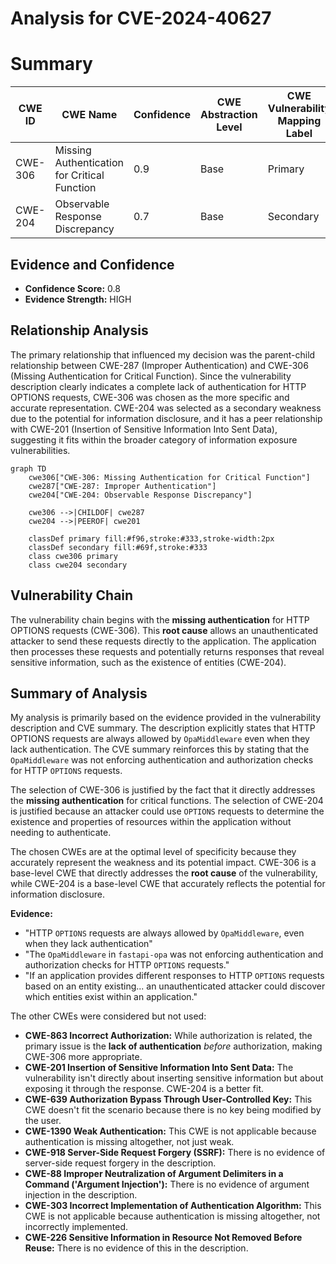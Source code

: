 # Analysis for CVE-2024-40627

# Summary
| CWE ID | CWE Name | Confidence | CWE Abstraction Level | CWE Vulnerability Mapping Label | CWE-Vulnerability Mapping Notes |
|---|---|---|---|---|---|
| CWE-306 | Missing Authentication for Critical Function | 0.9 | Base | Primary | Allowed |
| CWE-204 | Observable Response Discrepancy | 0.7 | Base | Secondary | Allowed |

## Evidence and Confidence

*   **Confidence Score:** 0.8
*   **Evidence Strength:** HIGH

## Relationship Analysis
The primary relationship that influenced my decision was the parent-child relationship between CWE-287 (Improper Authentication) and CWE-306 (Missing Authentication for Critical Function). Since the vulnerability description clearly indicates a complete lack of authentication for HTTP OPTIONS requests, CWE-306 was chosen as the more specific and accurate representation. CWE-204 was selected as a secondary weakness due to the potential for information disclosure, and it has a peer relationship with CWE-201 (Insertion of Sensitive Information Into Sent Data), suggesting it fits within the broader category of information exposure vulnerabilities.

```mermaid
graph TD
    cwe306["CWE-306: Missing Authentication for Critical Function"]
    cwe287["CWE-287: Improper Authentication"]
    cwe204["CWE-204: Observable Response Discrepancy"]

    cwe306 -->|CHILDOF| cwe287
    cwe204 -->|PEEROF| cwe201

    classDef primary fill:#f96,stroke:#333,stroke-width:2px
    classDef secondary fill:#69f,stroke:#333
    class cwe306 primary
    class cwe204 secondary
```

## Vulnerability Chain
The vulnerability chain begins with the **missing authentication** for HTTP OPTIONS requests (CWE-306). This **root cause** allows an unauthenticated attacker to send these requests directly to the application. The application then processes these requests and potentially returns responses that reveal sensitive information, such as the existence of entities (CWE-204).

## Summary of Analysis
My analysis is primarily based on the evidence provided in the vulnerability description and CVE summary. The description explicitly states that HTTP OPTIONS requests are always allowed by `OpaMiddleware` even when they lack authentication. The CVE summary reinforces this by stating that the `OpaMiddleware` was not enforcing authentication and authorization checks for HTTP `OPTIONS` requests.

The selection of CWE-306 is justified by the fact that it directly addresses the **missing authentication** for critical functions. The selection of CWE-204 is justified because an attacker could use `OPTIONS` requests to determine the existence and properties of resources within the application without needing to authenticate.

The chosen CWEs are at the optimal level of specificity because they accurately represent the weakness and its potential impact. CWE-306 is a base-level CWE that directly addresses the **root cause** of the vulnerability, while CWE-204 is a base-level CWE that accurately reflects the potential for information disclosure.

**Evidence:**
- "HTTP `OPTIONS` requests are always allowed by `OpaMiddleware`, even when they lack authentication"
- "The `OpaMiddleware` in `fastapi-opa` was not enforcing authentication and authorization checks for HTTP `OPTIONS` requests."
- "If an application provides different responses to HTTP `OPTIONS` requests based on an entity existing... an unauthenticated attacker could discover which entities exist within an application."

The other CWEs were considered but not used:

*   **CWE-863 Incorrect Authorization:** While authorization is related, the primary issue is the **lack of authentication** *before* authorization, making CWE-306 more appropriate.
*   **CWE-201 Insertion of Sensitive Information Into Sent Data:** The vulnerability isn't directly about inserting sensitive information but about exposing it through the response. CWE-204 is a better fit.
*   **CWE-639 Authorization Bypass Through User-Controlled Key:** This CWE doesn't fit the scenario because there is no key being modified by the user.
*   **CWE-1390 Weak Authentication:** This CWE is not applicable because authentication is missing altogether, not just weak.
*   **CWE-918 Server-Side Request Forgery (SSRF):** There is no evidence of server-side request forgery in the description.
*   **CWE-88 Improper Neutralization of Argument Delimiters in a Command ('Argument Injection'):** There is no evidence of argument injection in the description.
*   **CWE-303 Incorrect Implementation of Authentication Algorithm:** This CWE is not applicable because authentication is missing altogether, not incorrectly implemented.
*   **CWE-226 Sensitive Information in Resource Not Removed Before Reuse:** There is no evidence of this in the description.